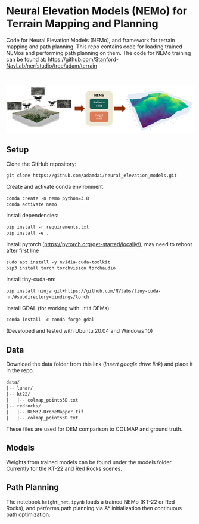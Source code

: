 # Neural Elevation Models (NEMo) for Terrain Mapping and Planning

Code for Neural Elevation Models (NEMo), and framework for terrain mapping and path planning. 
This repo contains code for loading trained NEMos and performing path planning on them.
The code for NEMo training can be found at: https://github.com/Stanford-NavLab/nerfstudio/tree/adam/terrain

<br>
<p align="center">
<img src='results/overview_horizontal.png' width="900">
</p>

## Setup

Clone the GitHub repository:

    git clone https://github.com/adamdai/neural_elevation_models.git

Create and activate conda environment:

    conda create -n nemo python=3.8   
    conda activate nemo
    
Install dependencies:

    pip install -r requirements.txt
    pip install -e .

Install pytorch (https://pytorch.org/get-started/locally/), may need to reboot after first line

    sudo apt install -y nvidia-cuda-toolkit
    pip3 install torch torchvision torchaudio

Install tiny-cuda-nn:

    pip install ninja git+https://github.com/NVlabs/tiny-cuda-nn/#subdirectory=bindings/torch

Install GDAL (for working with `.tif` DEMs):

    conda install -c conda-forge gdal

(Developed and tested with Ubuntu 20.04 and Windows 10)

## Data

Download the data folder from this link (*Insert google drive link*) and place it in the repo.
```
data/
|-- lunar/
|-- kt22/
|   |-- colmap_points3D.txt
|-- redrocks/
|   |-- DEM32-DroneMapper.tif
|   |-- colmap_points3D.txt
```
These files are used for DEM comparison to COLMAP and ground truth.

## Models

Weights from trained models can be found under the models folder. Currently for the KT-22 and Red Rocks scenes.


## Path Planning

The notebook `height_net.ipynb` loads a trained NEMo (KT-22 or Red Rocks), and performs path planning via A* initialization then continuous path optimization.
